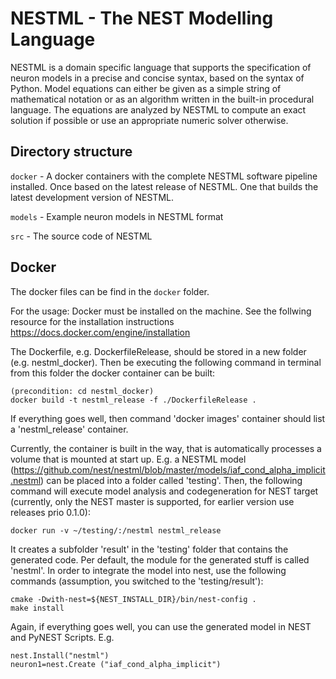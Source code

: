 # NESTML - The NEST Modelling Language

NESTML is a domain specific language that supports the specification of neuron models
in a precise and concise syntax, based on the syntax of Python. Model equations 
can either be given as a simple string of mathematical notation or as an algorithm written
in the built-in procedural language. The equations are analyzed by NESTML to compute
an exact solution if possible or use an appropriate numeric solver otherwise.

## Directory structure

`docker` - A docker containers with the complete NESTML software pipeline installed. Once based on the latest release of NESTML. One that builds the latest development version of NESTML.

`models` - Example neuron models in NESTML format

`src` - The source code of NESTML

## Docker
The docker files can be find in the `docker` folder.

For the usage:
Docker must be installed on the machine. See the follwing resource for the installation instructions https://docs.docker.com/engine/installation

The Dockerfile, e.g. DockerfileRelease, should  be stored in a new folder (e.g. nestml_docker). Then be executing the following command in terminal from this folder the docker container can be built:
```
(precondition: cd nestml_docker)
docker build -t nestml_release -f ./DockerfileRelease .
```
If everything goes well, then command 'docker images' container should list a 'nestml_release' container.

Currently, the container is built in the way, that is automatically processes a volume that is mounted at start up. E.g. a NESTML model (https://github.com/nest/nestml/blob/master/models/iaf_cond_alpha_implicit.nestml) can be placed into a folder called 'testing'. Then, the following command will execute model analysis and codegeneration for NEST target (currently, only the NEST master is supported, for earlier version use releases prio 0.1.0):
```
docker run -v ~/testing/:/nestml nestml_release
```

It creates a subfolder 'result' in the 'testing' folder that contains the generated code. Per default, the module for the generated stuff is called 'nestml'. In order to integrate the model into nest, use the following commands (assumption, you switched to the 'testing/result'):
```
cmake -Dwith-nest=${NEST_INSTALL_DIR}/bin/nest-config .
make install
```
Again, if everything goes well, you can use the generated model in NEST and PyNEST Scripts. E.g.
```
nest.Install("nestml")
neuron1=nest.Create ("iaf_cond_alpha_implicit")
```

